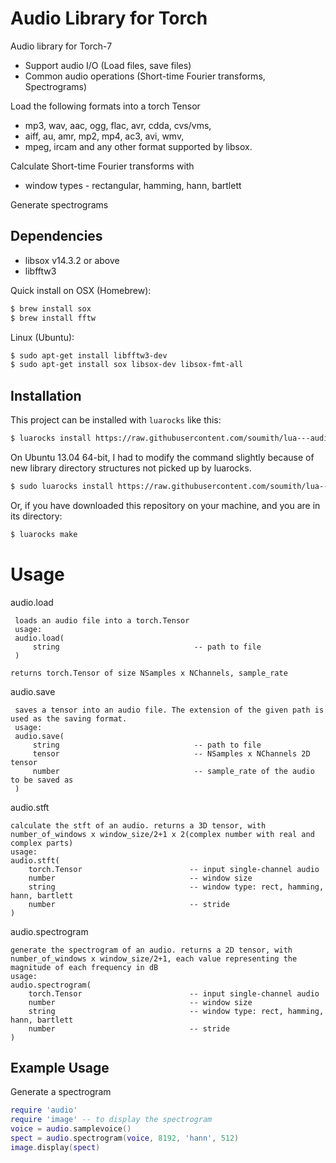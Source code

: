 Audio Library for Torch
=======================

Audio library for Torch-7
 * Support audio I/O (Load files, save files)
 * Common audio operations (Short-time Fourier transforms, Spectrograms)

Load the following formats into a torch Tensor
 * mp3, wav, aac, ogg, flac, avr, cdda, cvs/vms,
 * aiff, au, amr, mp2, mp4, ac3, avi, wmv, 
 * mpeg, ircam and any other format supported by libsox.

Calculate Short-time Fourier transforms with
 * window types - rectangular, hamming, hann, bartlett

Generate spectrograms 

Dependencies
------------
* libsox v14.3.2 or above
* libfftw3

Quick install on
OSX (Homebrew):
```bash
$ brew install sox
$ brew install fftw
```
Linux (Ubuntu): 
```bash
$ sudo apt-get install libfftw3-dev
$ sudo apt-get install sox libsox-dev libsox-fmt-all
```

Installation
------------
This project can be installed with `luarocks` like this:

```bash
$ luarocks install https://raw.githubusercontent.com/soumith/lua---audio/master/audio-0.1-0.rockspec
```

On Ubuntu 13.04 64-bit, I had to modify the command slightly because of new library directory structures not picked up by luarocks.
```bash
$ sudo luarocks install https://raw.githubusercontent.com/soumith/lua---audio/master/audio-0.1-0.rockspec LIBSOX_LIBDIR=/usr/lib/x86_64-linux-gnu/ LIBFFTW3_LIBDIR=/usr/lib/x86_64-linux-gnu
```

Or, if you have downloaded this repository on your machine, and
you are in its directory:

```bash
$ luarocks make
```

Usage
=====
audio.load
```
 loads an audio file into a torch.Tensor
 usage:  
 audio.load(  
     string                              -- path to file  
 )

returns torch.Tensor of size NSamples x NChannels, sample_rate
```

audio.save
```
 saves a tensor into an audio file. The extension of the given path is used as the saving format.
 usage:  
 audio.save(  
     string                              -- path to file
	 tensor                              -- NSamples x NChannels 2D tensor
	 number                              -- sample_rate of the audio to be saved as
 )
```

audio.stft
```
calculate the stft of an audio. returns a 3D tensor, with number_of_windows x window_size/2+1 x 2(complex number with real and complex parts)
usage:
audio.stft(
    torch.Tensor                        -- input single-channel audio
    number                              -- window size
    string                              -- window type: rect, hamming, hann, bartlett
    number                              -- stride
)
```
audio.spectrogram
```
generate the spectrogram of an audio. returns a 2D tensor, with number_of_windows x window_size/2+1, each value representing the magnitude of each frequency in dB
usage:
audio.spectrogram(
    torch.Tensor                        -- input single-channel audio
    number                              -- window size
    string                              -- window type: rect, hamming, hann, bartlett
    number                              -- stride
)
```

Example Usage
-------------
Generate a spectrogram
```lua
require 'audio'
require 'image' -- to display the spectrogram
voice = audio.samplevoice()
spect = audio.spectrogram(voice, 8192, 'hann', 512)
image.display(spect)
```
